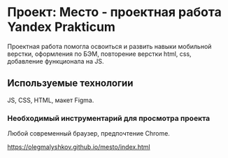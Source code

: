 # Проект: Место - проектная работа Yandex Prakticum

Проектная работа помогла освоиться и развить навыки мобильной верстки, оформления по БЭМ, повторение верстки html, css, добавление функционала на JS.
## Используемые технологии

JS, CSS, HTML, макет Figma.

### Необходимый инструментарий для просмотра проекта
Любой современный браузер, предпочтение Chrome.

https://olegmalyshkov.github.io/mesto/index.html
